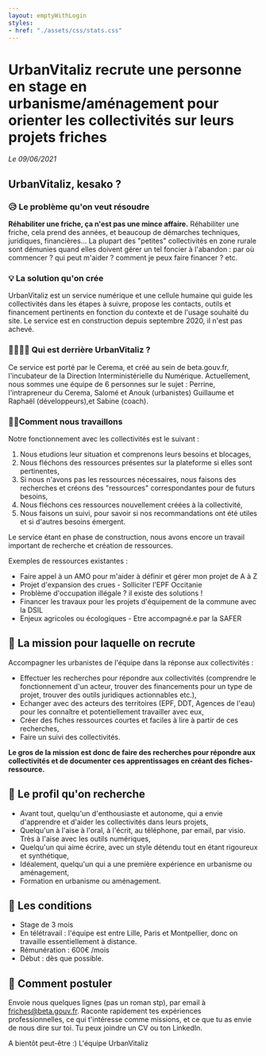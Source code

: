 ```yaml
---
layout: emptyWithLogin
styles:
- href: "./assets/css/stats.css"
---
```


# UrbanVitaliz recrute une personne en stage en urbanisme/aménagement pour orienter les collectivités sur leurs projets friches

*Le 09/06/2021*

## UrbanVitaliz, kesako ?

### 😥 Le problème qu'on veut résoudre
**Réhabiliter une friche, ça n'est pas une mince affaire.**
Réhabiliter une friche, cela prend des années, et beaucoup de démarches techniques, juridiques, financières... 
La plupart des "petites" collectivités en zone rurale sont démunies quand elles doivent gérer un tel foncier à l'abandon : par où commencer ? qui peut m'aider ? comment je peux faire financer ? etc.

### 💡 La solution qu'on crée
UrbanVitaliz est un service numérique et une cellule humaine qui guide les collectivités dans les étapes à suivre, propose les contacts, outils et financement pertinents en fonction du contexte et de l'usage souhaité du site. 
Le service est en construction depuis septembre 2020, il n'est pas achevé.

### 💃🏻🕺🏼 Qui est derrière UrbanVitaliz ?
Ce service est porté par le Cerema, et créé au sein de beta.gouv.fr, l'incubateur de la Direction Interministérielle du Numérique.
Actuellement, nous sommes une équipe de 6 personnes sur le sujet : Perrine, l'intrapreneur du Cerema, Salomé et Anouk (urbanistes) Guillaume et Raphaël (développeurs),et Sabine (coach).

### 🕵️‍♂️Comment nous travaillons 
Notre fonctionnement avec les collectivités est le suivant :

1. Nous etudions leur situation et comprenons leurs besoins et blocages,
2. Nous fléchons des ressources présentes sur la plateforme si elles sont pertinentes,
3. Si nous n'avons pas les ressources nécessaires, nous faisons des recherches et créons des "ressources" correspondantes pour de futurs besoins,
4. Nous fléchons ces ressources nouvellement créées à la collectivité,
5. Nous faisons un suivi, pour savoir si nos recommandations ont été utiles et si d'autres besoins émergent.

Le service étant en phase de construction, nous avons encore un travail important de recherche et création de ressources.

Exemples de ressources existantes :
- Faire appel à un AMO pour m'aider à définir et gérer mon projet de A à Z
- Projet d'expansion des crues - Solliciter l'EPF Occitanie
- Problème d'occupation illégale ? il existe des solutions !
- Financer les travaux pour les projets d'équipement de la commune avec la DSIL
- Enjeux agricoles ou écologiques - Etre accompagné.e par la SAFER

## 📝 La mission pour laquelle on recrute
Accompagner les urbanistes de l'équipe dans la réponse aux collectivités :
- Effectuer les recherches pour répondre aux collectivités (comprendre le fonctionnement d'un acteur, trouver des financements pour un type de projet, trouver des outils juridiques actionnables etc.),
- Echanger avec des acteurs des territoires (EPF, DDT, Agences de l'eau) pour les connaître et potentiellement travailler avec eux,
- Créer des fiches ressources courtes et faciles à lire à partir de ces recherches,
- Faire un suivi des collectivités.

**Le gros de la mission est donc de faire des recherches pour répondre aux collectivités et de documenter ces apprentissages en créant des fiches-ressource.**

## 🤩 Le profil qu'on recherche
- Avant tout, quelqu'un d'enthousiaste et autonome, qui a envie d'apprendre et d'aider les collectivités dans leurs projets,
- Quelqu'un à l'aise à l'oral, à l'écrit, au téléphone, par email, par visio. Très à l'aise avec les outils numériques,
- Quelqu'un qui aime écrire, avec un style détendu tout en étant rigoureux et synthétique,
- Idéalement, quelqu'un qui a une première expérience en urbanisme ou aménagement,
- Formation en urbanisme ou aménagement.

## 🤖 Les conditions
- Stage de 3 mois
- En télétravail : l'équipe est entre Lille, Paris et Montpellier, donc on travaille essentiellement à distance.
- Rémunération : 600€ /mois
- Début : dès que possible.

## 💌 Comment postuler 
Envoie nous quelques lignes (pas un roman stp), par email à friches@beta.gouv.fr. Raconte rapidement tes expériences professionnelles, ce qui t'intéresse comme missions, et ce que tu as envie de nous dire sur toi. 
Tu peux joindre un CV ou ton LinkedIn.

A bientôt peut-être :)
L'équipe UrbanVitaliz

